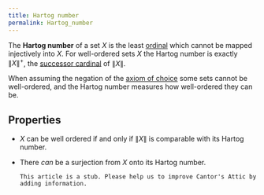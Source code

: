 ```yaml
---
title: Hartog number
permalink: Hartog_number
---
```












The **Hartog number** of a set $X$ is the least
[ordinal](Ordinal "Ordinal")
which cannot be mapped injectively into $X$. For well-ordered sets $X$
the Hartog number is exactly $\|X\|^+$, the [successor
cardinal](Cardinal#Successor_cardinals "Cardinal")
of $\|X\|$.

When assuming the negation of the
<a href="Axiom_of_Choice" class="mw-redirect" title="Axiom of Choice">axiom of choice</a>
some sets cannot be well-ordered, and the Hartog number measures how
well-ordered they can be.

## Properties

-   $X$ can be well ordered if and only if $\|X\|$ is comparable with
    its Hartog number.
-   There *can* be a surjection from $X$ onto its Hartog number.

  

        This article is a stub. Please help us to improve Cantor's Attic by adding information.



